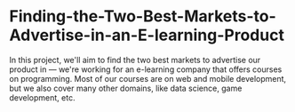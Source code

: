 # Finding-the-Two-Best-Markets-to-Advertise-in-an-E-learning-Product
In this project, we'll aim to find the two best markets to advertise our product in — we're working for an e-learning company that offers courses on programming. Most of our courses are on web and mobile development, but we also cover many other domains, like data science, game development, etc.
